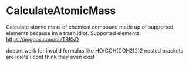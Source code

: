 # CalculateAtomicMass
Calculate atomic mass of chemical compound made up of supported elements because im a trash idiot. Supported elements: https://imgbox.com/cizTBKkD

doesnt work for invalid formulas like HO(COH(COH2)2)2 nested brackets are idiots i dont think they even exist
